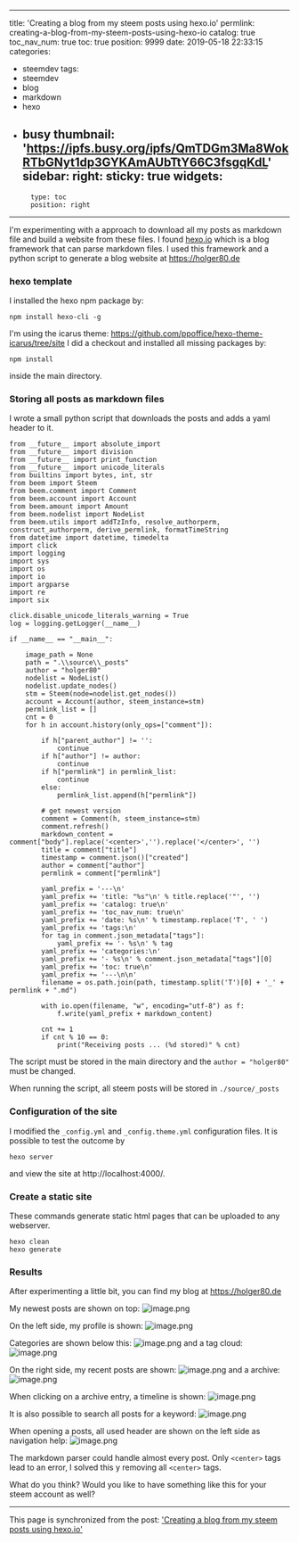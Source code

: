 
---
title: 'Creating a blog from my steem posts using hexo.io'
permlink: creating-a-blog-from-my-steem-posts-using-hexo-io
catalog: true
toc_nav_num: true
toc: true
position: 9999
date: 2019-05-18 22:33:15
categories:
- steemdev
tags:
- steemdev
- blog
- markdown
- hexo
- busy
thumbnail: 'https://ipfs.busy.org/ipfs/QmTDGm3Ma8WokRTbGNyt1dp3GYKAmAUbTtY66C3fsgqKdL'
sidebar:
    right:
        sticky: true
widgets:
    -
        type: toc
        position: right
---


I'm experimenting with a approach to download all my posts as markdown file and build a website from these files. I found [hexo.io](https://hexo.io/) which is a blog framework that can parse markdown files. I used this framework and a python script to generate a blog website at https://holger80.de



### hexo template
I installed the hexo npm package by:
```
npm install hexo-cli -g
```
I'm using the icarus theme: https://github.com/ppoffice/hexo-theme-icarus/tree/site
I did a checkout and installed all missing packages by:
```
npm install
```
inside the main directory.

### Storing all posts as markdown files

I wrote a small python script that downloads the posts and adds a yaml header to it.

```
from __future__ import absolute_import
from __future__ import division
from __future__ import print_function
from __future__ import unicode_literals
from builtins import bytes, int, str
from beem import Steem
from beem.comment import Comment
from beem.account import Account
from beem.amount import Amount
from beem.nodelist import NodeList
from beem.utils import addTzInfo, resolve_authorperm, construct_authorperm, derive_permlink, formatTimeString
from datetime import datetime, timedelta
import click
import logging
import sys
import os
import io
import argparse
import re
import six
   
click.disable_unicode_literals_warning = True
log = logging.getLogger(__name__)

if __name__ == "__main__":
    
    image_path = None
    path = ".\\source\\_posts"
    author = "holger80"
    nodelist = NodeList()
    nodelist.update_nodes()
    stm = Steem(node=nodelist.get_nodes())
    account = Account(author, steem_instance=stm)
    permlink_list = []
    cnt = 0
    for h in account.history(only_ops=["comment"]):

        if h["parent_author"] != '':
            continue
        if h["author"] != author:
            continue
        if h["permlink"] in permlink_list:
            continue
        else:
            permlink_list.append(h["permlink"])

        # get newest version
        comment = Comment(h, steem_instance=stm)
        comment.refresh()
        markdown_content = comment["body"].replace('<center>','').replace('</center>', '')
        title = comment["title"]
        timestamp = comment.json()["created"]
        author = comment["author"]
        permlink = comment["permlink"]
          
        yaml_prefix = '---\n'
        yaml_prefix += 'title: "%s"\n' % title.replace('"', '')
        yaml_prefix += 'catalog: true\n'
        yaml_prefix += 'toc_nav_num: true\n'
        yaml_prefix += 'date: %s\n' % timestamp.replace('T', ' ')
        yaml_prefix += 'tags:\n'
        for tag in comment.json_metadata["tags"]:
            yaml_prefix += '- %s\n' % tag
        yaml_prefix += 'categories:\n'
        yaml_prefix += '- %s\n' % comment.json_metadata["tags"][0]
        yaml_prefix += 'toc: true\n'
        yaml_prefix += '---\n\n'
        filename = os.path.join(path, timestamp.split('T')[0] + '_' + permlink + ".md")
        
        with io.open(filename, "w", encoding="utf-8") as f:
            f.write(yaml_prefix + markdown_content)

        cnt += 1
        if cnt % 10 == 0:
            print("Receiving posts ... (%d stored)" % cnt)
```
The script must be stored in the main directory and the `author = "holger80"` must be changed.

When running the script, all steem posts will be stored in `./source/_posts`

### Configuration of the site

I modified the `_config.yml` and `_config.theme.yml` configuration files. 
It is possible to test the outcome by
```
hexo server
```
and view the site at http://localhost:4000/.

### Create a static site
These commands generate  static html pages that can be uploaded to any webserver.
```
hexo clean
hexo generate
```

### Results
After experimenting a little bit, you can find my blog at https://holger80.de

My newest posts are shown on top:
![image.png](https://ipfs.busy.org/ipfs/QmTDGm3Ma8WokRTbGNyt1dp3GYKAmAUbTtY66C3fsgqKdL)

On the left side, my profile is shown:
![image.png](https://ipfs.busy.org/ipfs/QmV7jfdJSk6f5TWwNeEbq3tSyZHukNAm6XcHJhVBkGe7aD)

Categories are shown below this:
![image.png](https://ipfs.busy.org/ipfs/QmfK8m1sWc8iCLSJsLhHwD9w1Z5asQGBqXPFxvmmKNYCYs)
and a tag cloud:
![image.png](https://ipfs.busy.org/ipfs/QmPLxZszmjLjMsy9k5ZPLZnWPncwrJkiQax9bKjMaENPqd)

On the right side, my recent posts are shown:
![image.png](https://ipfs.busy.org/ipfs/QmSL3qLCJHhEQ7RJadTMoc1Y5dsS9sgEZrYGns4FagweYf)
and a archive:
![image.png](https://ipfs.busy.org/ipfs/QmT6grFCFq3JedWnkesyMnueH7BMW52UQzUJ8vEUF2Gj3Q)

When clicking on a archive entry, a timeline is shown:
![image.png](https://ipfs.busy.org/ipfs/QmSY8FdCUTjeWQ1Z7Eve4CP3u5yL2mY9CjA8qD6pxWZ7qz)

It is also possible to search all posts for a keyword:
![image.png](https://ipfs.busy.org/ipfs/QmavNy3YASrHXEjGadiY3XE6q6AgvrL8qoLmw26c8hhHsP)


When opening a posts,  all used header are shown on the left side as navigation help:
![image.png](https://ipfs.busy.org/ipfs/Qmax9Qqb6Ny89BtjgTTedM3KjwRbGne2nRe2M3rqpnReMN)


The markdown parser could handle almost every post. Only `<center>` tags lead to an error, I solved this y removing all `<center>` tags.

What do you think? Would you like to have something like  this for your steem account as well?

- - -

This page is synchronized from the post: ['Creating a blog from my steem posts using hexo.io'](https://steemit.com/@holger80/creating-a-blog-from-my-steem-posts-using-hexo-io)
